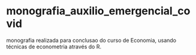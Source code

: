 # monografia_auxilio_emergencial_covid
monografia realizada para conclusao do curso de Economia, usando técnicas de econometria através do R.
